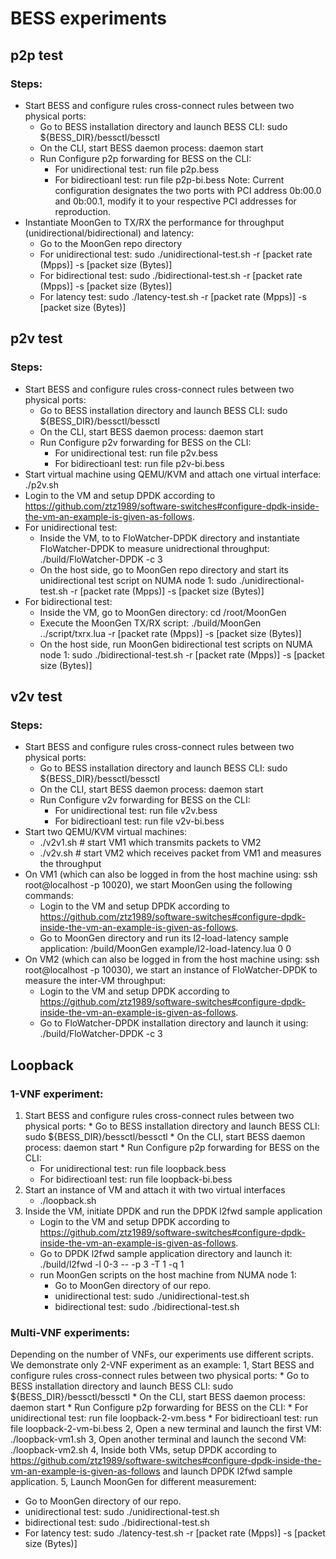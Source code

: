 # BESS experiments

## p2p test
### Steps:
* Start BESS and configure rules cross-connect rules between two physical ports:
    * Go to BESS installation directory and launch BESS CLI: sudo ${BESS_DIR}/bessctl/bessctl
    * On the CLI, start BESS daemon process: daemon start
    * Run Configure p2p forwarding for BESS on the CLI:
      * For unidirectional test: run file p2p.bess
      * For bidirectioanl test: run file p2p-bi.bess
     Note: Current configuration designates the two ports with PCI address 0b:00.0 and 0b:00.1, modify it to your respective PCI addresses for reproduction.
* Instantiate MoonGen to TX/RX the performance for throughput (unidirectional/bidirectional) and latency:
    * Go to the MoonGen repo directory
    * For unidirectional test: sudo ./unidirectional-test.sh  -r [packet rate (Mpps)] -s [packet size (Bytes)]
    * For bidirectional test: sudo ./bidirectional-test.sh  -r [packet rate (Mpps)] -s [packet size (Bytes)]
    * For latency test: sudo ./latency-test.sh -r [packet rate (Mpps)] -s [packet size (Bytes)]
    
## p2v test
### Steps:
* Start BESS and configure rules cross-connect rules between two physical ports:
    * Go to BESS installation directory and launch BESS CLI: sudo ${BESS_DIR}/bessctl/bessctl
    * On the CLI, start BESS daemon process: daemon start
    * Run Configure p2v forwarding for BESS on the CLI:
      * For unidirectional test: run file p2v.bess
      * For bidirectioanl test: run file p2v-bi.bess
* Start virtual machine using QEMU/KVM and attach one virtual interface: ./p2v.sh
* Login to the VM and setup DPDK according to https://github.com/ztz1989/software-switches#configure-dpdk-inside-the-vm-an-example-is-given-as-follows.
* For unidirectional test:
    * Inside the VM, to to FloWatcher-DPDK directory and instantiate FloWatcher-DPDK to measure unidrectional throughput: ./build/FloWatcher-DPDK -c 3
    * On the host side, go to MoonGen repo directory and start its unidirectional test script on NUMA node 1: sudo ./unidirectional-test.sh  -r [packet rate (Mpps)] -s [packet size (Bytes)]
* For bidirectional test:
    * Inside the VM, go to MoonGen directory: cd /root/MoonGen
    * Execute the MoonGen TX/RX script: ./build/MoonGen ../script/txrx.lua -r [packet rate (Mpps)] -s [packet size (Bytes)]
    * On the host side, run MoonGen bidirectional test scripts on NUMA node 1: sudo ./bidirectional-test.sh  -r [packet rate (Mpps)] -s [packet size (Bytes)]

## v2v test
### Steps:
* Start BESS and configure rules cross-connect rules between two physical ports:
    * Go to BESS installation directory and launch BESS CLI: sudo ${BESS_DIR}/bessctl/bessctl
    * On the CLI, start BESS daemon process: daemon start
    * Run Configure v2v forwarding for BESS on the CLI:
      * For unidirectional test: run file v2v.bess
      * For bidirectioanl test: run file v2v-bi.bess
* Start two QEMU/KVM virtual machines:
    * ./v2v1.sh    # start VM1 which transmits packets to VM2
    * ./v2v.sh     # start VM2 which receives packet from VM1 and measures the throughput
* On VM1 (which can also be logged in from the host machine using: ssh root@localhost -p 10020), we start MoonGen using the following commands:
    * Login to the VM and setup DPDK according to https://github.com/ztz1989/software-switches#configure-dpdk-inside-the-vm-an-example-is-given-as-follows.
    * Go to MoonGen directory and run its l2-load-latency sample application: /build/MoonGen example/l2-load-latency.lua 0 0
* On VM2 (which can also be logged in from the host machine using: ssh root@localhost -p 10030), we start an instance of FloWatcher-DPDK to measure the inter-VM throughput:
    * Login to the VM and setup DPDK according to https://github.com/ztz1989/software-switches#configure-dpdk-inside-the-vm-an-example-is-given-as-follows.
    * Go to FloWatcher-DPDK installation directory and launch it using: ./build/FloWatcher-DPDK -c 3
  
## Loopback
### 1-VNF experiment:
  1. Start BESS and configure rules cross-connect rules between two physical ports:
    * Go to BESS installation directory and launch BESS CLI: sudo ${BESS_DIR}/bessctl/bessctl
    * On the CLI, start BESS daemon process: daemon start
    * Run Configure p2p forwarding for BESS on the CLI:
      * For unidirectional test: run file loopback.bess
      * For bidirectioanl test: run file loopback-bi.bess
  2. Start an instance of VM and attach it with two virtual interfaces
      * ./loopback.sh
  3. Inside the VM, initiate DPDK and run the DPDK l2fwd sample application
      * Login to the VM and setup DPDK according to https://github.com/ztz1989/software-switches#configure-dpdk-inside-the-vm-an-example-is-given-as-follows.
      * Go to DPDK l2fwd sample application directory and launch it: ./build/l2fwd -l 0-3 -- -p 3 -T 1 -q 1
      * run MoonGen scripts on the host machine from NUMA node 1:
           * Go to MoonGen directory of our repo.
           * unidirectional test: sudo ./unidirectional-test.sh 
           * bidirectional test: sudo ./bidirectional-test.sh
     
### Multi-VNF experiments:
Depending on the number of VNFs, our experiments use different scripts. We demonstrate only 2-VNF experiment as an example:
1, Start BESS and configure rules cross-connect rules between two physical ports:
    * Go to BESS installation directory and launch BESS CLI: sudo ${BESS_DIR}/bessctl/bessctl
    * On the CLI, start BESS daemon process: daemon start
    * Run Configure p2p forwarding for BESS on the CLI:
      * For unidirectional test: run file loopback-2-vm.bess
      * For bidirectioanl test: run file loopback-2-vm-bi.bess
2, Open a new terminal and launch the first VM: ./loopback-vm1.sh
3, Open another terminal and launch the second VM: ./loopback-vm2.sh
4, Inside both VMs, setup DPDK according to https://github.com/ztz1989/software-switches#configure-dpdk-inside-the-vm-an-example-is-given-as-follows and launch DPDK l2fwd sample application.
5, Launch MoonGen for different measurement:
   * Go to MoonGen directory of our repo.
   * unidirectional test: sudo ./unidirectional-test.sh 
   * bidirectional test: sudo ./bidirectional-test.sh
   * For latency test: sudo ./latency-test.sh -r [packet rate (Mpps)] -s [packet size (Bytes)]


